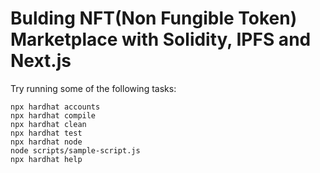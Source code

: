 # Bulding NFT(Non Fungible Token) Marketplace with Solidity, IPFS and Next.js



Try running some of the following tasks:

```shell
npx hardhat accounts
npx hardhat compile
npx hardhat clean
npx hardhat test
npx hardhat node
node scripts/sample-script.js
npx hardhat help
```